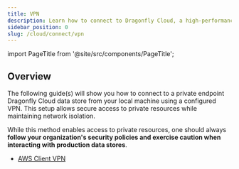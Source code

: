 ```yaml
---
title: VPN
description: Learn how to connect to Dragonfly Cloud, a high-performance in-memory data store compatible with VPN. Follow our guide to get started seamlessly.
sidebar_position: 0
slug: /cloud/connect/vpn
---
```


import PageTitle from '@site/src/components/PageTitle';

## Overview

<PageTitle title="Connecting with VPN | Dragonfly Cloud" />

The following guide(s) will show you how to connect to a private endpoint Dragonfly Cloud data store from your local machine using a configured VPN. This setup allows secure access to private resources while maintaining network isolation.

While this method enables access to private resources, one should always **follow your organization's security policies and exercise caution when interacting with production data stores**.

- [AWS Client VPN](aws.md)
